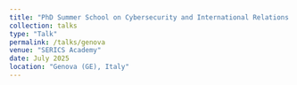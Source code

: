 ```yaml
---
title: "PhD Summer School on Cybersecurity and International Relations "
collection: talks
type: "Talk"
permalink: /talks/genova
venue: "SERICS Academy"
date: July 2025
location: "Genova (GE), Italy"
---
```

